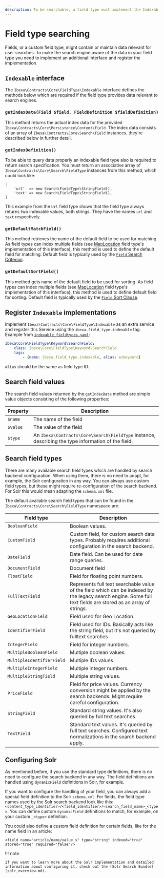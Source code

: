 ```yaml
---
description: To be searchable, a field type must implement the Indexable interface.
---
```


# Field type searching

Fields, or a custom field type, might contain or maintain data relevant for user searches.
To make the search engine aware of the data in your field type you need to implement an additional interface and register the implementation.

## `Indexable` interface

The `Ibexa\Contracts\Core\FieldType\Indexable` interface defines the methods below which are required if the field type provides data relevant to search engines.

### `getIndexData(Field $field, FieldDefinition $fieldDefinition)`

This method returns the actual index data for the provided `Ibexa\Contracts\Core\Persistence\Content\Field`. The index data consists of an array of `Ibexa\Contracts\Core\Search\Field` instances. they're described below in further detail.

### `getIndexDefinition()`

To be able to query data properly an indexable field type also is required to return search specification. You must return an associative array of `Ibexa\Contracts\Core\Search\FieldType` instances from this method, which could look like:

```
[
    'url'  => new Search\FieldType\StringField(),
    'text' => new Search\FieldType\StringField(),
]
```

This example from the `Url` field type shows that the field type always returns two indexable values, both strings. They have the names `url` and `text` respectively.

### `getDefaultMatchField()`

This method retrieves the name of the default field to be used for matching.
As field types can index multiple fields (see [MapLocation](maplocationfield.md) field type's implementation of this interface), this method is used to define the default field for matching.
Default field is typically used by the [`Field` Search Criterion](field_criterion.md).

### `getDefaultSortField()`

This method gets name of the default field to be used for sorting.
As field types can index multiple fields (see [MapLocation](maplocationfield.md) field type's implementation of this interface), this method is used to define default field for sorting.
Default field is typically used by the [`Field` Sort Clause](field_sort_clause.md).

## Register `Indexable` implementations

Implement `Ibexa\Contracts\Core\FieldType\Indexable` as an extra service and register this Service using the `ibexa.field_type.indexable` tag.
Example from [`indexable_fieldtypes.yaml`](https://github.com/ibexa/core/blob/main/src/lib/Resources/settings/indexable_fieldtypes.yml):

``` yaml
Ibexa\Core\FieldType\Keyword\SearchField:
    class: Ibexa\Core\FieldType\Keyword\SearchField
    tags:
        - {name: ibexa.field_type.indexable, alias: ezkeyword}
```

`alias` should be the same as field type ID.

## Search field values

The search field values returned by the `getIndexData` method are simple value objects consisting of the following properties:

|Property|Description|
|--------|-----------|
|`$name`|The name of the field|
|`$value`|The value of the field|
|`$type`|An `Ibexa\Contracts\Core\Search\FieldType` instance, describing the type information of the field.|

## Search field types

There are many available search field types which are handled by search backend configuration.
When using them, there is no need to adapt, for example, the Solr configuration in any way.
You can always use custom field types, but these might require re-configuration of the search backend. For Solr this would mean adapting the `schema.xml` file.

The default available search field types that can be found in the `Ibexa\Contracts\Core\Search\FieldType` namespace are:

|Field type|Description|
|--------|-----------|
|`BooleanField`|Boolean values.|
|`CustomField`|Custom field, for custom search data types. Probably requires additional configuration in the search backend.|
|`DateField`|Date field. Can be used for date range queries.|
|`DocumentField`|Document field|
|`FloatField`|Field for floating point numbers.|
|`FullTextField`|Represents full text searchable value of the field which can be indexed by the legacy search engine. Some full text fields are stored as an array of strings.|
|`GeoLocationField`|Field used for Geo Location.|
|`IdentifierField`|Field used for IDs. Basically acts like the string field, but it's not queried by fulltext searches|
|`IntegerField`|Field for integer numbers.|
|`MultipleBooleanField`|Multiple boolean values.|
|`MultipleIdentifierField`|Multiple IDs values.|
|`MultipleIntegerField`|Multiple integer numbers.|
|`MultipleStringField`|Multiple string values.|
|`PriceField`|Field for price values. Currency conversion might be applied by the search backends. Might require careful configuration.|
|`StringField`|Standard string values. It's also queried by full text searches.|
|`TextField`|Standard text values. It's queried by full text searches. Configured text normalizations in the search backend apply.|

## Configuring Solr

As mentioned before, if you use the standard type definitions, there is no need to configure the search backend in any way.
The field definitions are handled using `dynamicField` definitions in Solr, for example.

If you want to configure the handling of your field, you can always add a special field definition to the Solr `schema.xml`.
For fields, the field type names used by the Solr search backend look like this: `<content_type_identifier>/<field_identifier>/<search_field_name>_<type>`.
You can define custom `dynamicField` definitions to match, for example, on your custom `_<type>` definition.

You could also define a custom field definition for certain fields, like for the name field in an article:

```
<field name="article/name/value_s" type="string" indexed="true" stored="true" required="false"/>
```

!!! note

    If you want to learn more about the Solr implementation and detailed information about configuring it, check out the [Solr Search Bundle](solr_overview.md).
